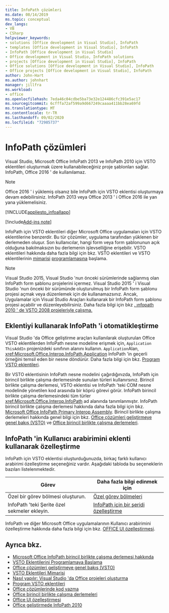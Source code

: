 ```yaml
---
title: InfoPath çözümleri
ms.date: 08/14/2019
ms.topic: conceptual
dev_langs:
- VB
- CSharp
helpviewer_keywords:
- solutions [Office development in Visual Studio], InfoPath
- templates [Office development in Visual Studio], InfoPath
- InfoPath [Office development in Visual Studio]
- Office development in Visual Studio, InfoPath solutions
- projects [Office development in Visual Studio], InfoPath
- Office solutions [Office development in Visual Studio], InfoPath
- Office projects [Office development in Visual Studio], InfoPath
author: John-Hart
ms.author: johnhart
manager: jillfra
ms.workload:
- office
ms.openlocfilehash: 7eda46c04cdbe5ba73e32e124486cfc391e5ac17
ms.sourcegitcommit: 6cfffa72af599a9d667249caaaa411bb28ea69fd
ms.translationtype: MT
ms.contentlocale: tr-TR
ms.lasthandoff: 09/02/2020
ms.locfileid: "72985737"
---
```

# <a name="infopath-solutions"></a>InfoPath çözümleri
  Visual Studio, Microsoft Office InfoPath 2013 ve InfoPath 2010 için VSTO eklentileri oluşturmak üzere kullanabileceğiniz proje şablonları sağlar. InfoPath, Office 2016 ' de kullanılamaz.

> [!NOTE]
> Office 2016 ' i yüklemiş olsanız bile InfoPath için VSTO eklentisi oluşturmaya devam edebilirsiniz. InfoPath 2013 veya Office 2013 ' i Office 2016 ile yan yana yüklemelisiniz.

 [!INCLUDE[appliesto_infoallapp](../vsto/includes/appliesto-infoallapp-md.md)]

[!include[Add-ins note](includes/addinsnote.md)]

 InfoPath için VSTO eklentileri diğer Microsoft Office uygulamaları için VSTO eklentilerine benzerdir. Bu tür çözümler, uygulama tarafından yüklenen bir derlemeden oluşur. Son kullanıcılar, hangi form veya form şablonunun açık olduğuna bakılmaksızın bu derlemenin işlevselliğine erişebilir. VSTO eklentileri hakkında daha fazla bilgi için bkz. VSTO eklentileri ve VSTO eklentilerinin [mimarisi](../vsto/architecture-of-vsto-add-ins.md) [programlamasına](../vsto/getting-started-programming-vsto-add-ins.md) başlama.

> [!NOTE]
> Visual Studio 2015, Visual Studio 'nun önceki sürümlerinde sağlanmış olan InfoPath form şablonu projelerini içermez. Visual Studio 2015 ' i Visual Studio 'nun önceki bir sürümünde oluşturulmuş bir InfoPath form şablonu projesi açmak veya düzenlemek için de kullanamazsınız. Ancak, Uygulamalar için Visual Studio Araçları kullanarak bir InfoPath form şablonu projesi açabilir ve düzenleyebilirsiniz. Daha fazla bilgi için bkz [. ınfopath 2010 ' de VSTO 2008 projeleriyle çalışma.](https://blogs.msdn.microsoft.com/infopath/2011/04/14/working-with-vsto-2008-projects-in-infopath-2010/)

## <a name="automate-infopath-by-using-an-add-in"></a>Eklentiyi kullanarak InfoPath 'i otomatikleştirme
 Visual Studio 'da Office geliştirme araçları kullanılarak oluşturulan Office VSTO eklentilerden InfoPath nesne modeline erişmek için, `Application` `ThisAddIn` projenizdeki sınıfının alanını kullanın. `Application`Alan, <xref:Microsoft.Office.Interop.InfoPath.Application> InfoPath 'in geçerli örneğini temsil eden bir nesne döndürür. Daha fazla bilgi için bkz. [Program VSTO eklentileri](../vsto/programming-vsto-add-ins.md).

 Bir VSTO eklentisinin InfoPath nesne modelini çağırdığınızda, InfoPath için birincil birlikte çalışma derlemesinde sunulan türleri kullanırsınız. Birincil birlikte çalışma derlemesi, VSTO eklentisi ve InfoPath 'teki COM nesne modelinde yönetilen kod arasında bir köprü görevi görür. InfoPath birincil birlikte çalışma derlemesindeki tüm türler <xref:Microsoft.Office.Interop.InfoPath> ad alanında tanımlanmıştır. InfoPath birincil birlikte çalışma derlemesi hakkında daha fazla bilgi için bkz. [Microsoft Office InfoPath Primary Interop Assembly](https://msdn.microsoft.com/1b3ae03c-6951-49e4-a489-4712d3f7ba72). Birincil birlikte çalışma derlemeleri hakkında genel bilgi için bkz. [Office çözümleri geliştirmeye genel bakış &#40;VSTO&#41;](../vsto/office-solutions-development-overview-vsto.md) ve [Office birincil birlikte çalışma derlemeleri](../vsto/office-primary-interop-assemblies.md).

## <a name="customize-the-user-interface-of-infopath-by-using-an-add-in"></a>InfoPath 'in Kullanıcı arabirimini eklenti kullanarak özelleştirme
 InfoPath için VSTO eklentisi oluşturduğunuzda, birkaç farklı kullanıcı arabirimi özelleştirme seçeneğiniz vardır. Aşağıdaki tabloda bu seçeneklerin bazıları listelenmektedir.

|Görev|Daha fazla bilgi edinmek için|
|----------|--------------------------|
|Özel bir görev bölmesi oluşturun.|[Özel görev bölmeleri](../vsto/custom-task-panes.md)|
|InfoPath 'teki Şerite özel sekmeler ekleyin.|[InfoPath için bir şeridi özelleştirme](../vsto/customizing-a-ribbon-for-infopath.md)|

 InfoPath ve diğer Microsoft Office uygulamalarının Kullanıcı arabirimini özelleştirme hakkında daha fazla bilgi için bkz. [OFFICE UI özelleştirmesi](../vsto/office-ui-customization.md).

## <a name="see-also"></a>Ayrıca bkz.
- [Microsoft Office InfoPath birincil birlikte çalışma derlemesi hakkında](https://msdn.microsoft.com/1b3ae03c-6951-49e4-a489-4712d3f7ba72)
- [VSTO Eklentilerini Programlamaya Başlama](../vsto/getting-started-programming-vsto-add-ins.md)
- [Office çözümleri geliştirmeye genel bakış &#40;VSTO&#41;](../vsto/office-solutions-development-overview-vsto.md)
- [VSTO Eklentileri Mimarisi](../vsto/architecture-of-vsto-add-ins.md)
- [Nasıl yapılır: Visual Studio 'da Office projeleri oluşturma](../vsto/how-to-create-office-projects-in-visual-studio.md)
- [Program VSTO eklentileri](../vsto/programming-vsto-add-ins.md)
- [Office çözümlerinde kod yazma](../vsto/writing-code-in-office-solutions.md)
- [Office birincil birlikte çalışma derlemeleri](../vsto/office-primary-interop-assemblies.md)
- [Office UI özelleştirmesi](../vsto/office-ui-customization.md)
- [Office geliştirmede InfoPath 2010](/previous-versions/office/developer/office-2010/ff604966(v=office.14))
